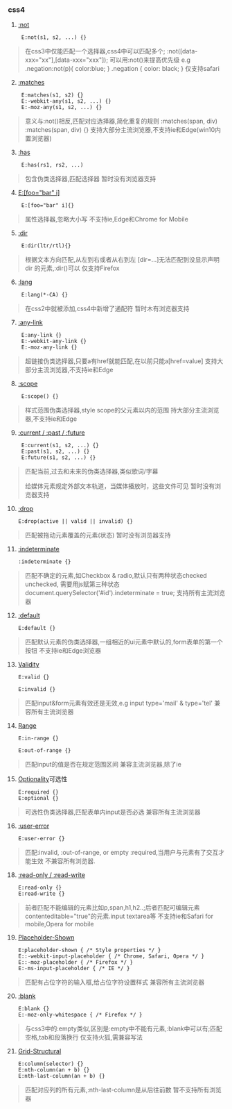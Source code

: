 ### css4 

1. [:not](http://css4-selectors.com/selector/css4/negation-pseudo-class/) 

        E:not(s1, s2, ...) {}

> 在css3中仅能匹配一个选择器,css4中可以匹配多个;
> :not([data-xxx="xx"],[data-xxx="xxx"]);
> 可以用:not()来提高优先级 e.g .negation:not(p){ color:blue; }  .negation { color: black; }
> 仅支持safari

2. [:matches](http://css4-selectors.com/selector/css4/matches-any-pseudo-class/) 

        E:matches(s1, s2) {}
        E:-webkit-any(s1, s2, ...) {}
        E:-moz-any(s1, s2, ...) {} 

> 意义与:not()相反,匹配对应选择器,简化重复的规则
> :matches(span, div) :matches(span, div) {}
> 支持大部分主流浏览器,不支持ie和Edge(win10内置浏览器)

3. [:has](http://css4-selectors.com/selector/css4/relational-pseudo-class/) 

        E:has(rs1, rs2, ...) 

> 包含伪类选择器,匹配选择器
> 暂时没有浏览器支持

4. [E:[foo="bar" i]](http://css4-selectors.com/selector/css4/attribute-case-sensitivity/)

        E:[foo="bar" i]{}

> 属性选择器,忽略大小写
> 不支持ie,Edge和Chrome for Mobile

5. [:dir](http://css4-selectors.com/selector/css4/dir-pseudo-class/)

        E:dir(ltr/rtl){}

> 根据文本方向匹配,从左到右或者从右到左 
> [dir=...]无法匹配到没显示声明 dir 的元素,:dir()可以
> 仅支持Firefox

6. [:lang](http://css4-selectors.com/selector/css4/lang-pseudo-class/)

        E:lang(*-CA) {}

> 在css2中就被添加,css4中新增了通配符
> 暂时木有浏览器支持 

7. [:any-link](http://css4-selectors.com/selector/css4/hyperlink-pseudo-class/)

        E:any-link {}
        E:-webkit-any-link {}
        E:-moz-any-link {}

> 超链接伪类选择器,只要a有href就能匹配,在以前只能a[href=value]
> 支持大部分主流浏览器,不支持ie和Edge 

8. [:scope](http://css4-selectors.com/selector/css4/scope-pseudo-class/) 

        E:scope() {} 

> 样式范围伪类选择器,style scope的父元素以内的范围
> 持大部分主流浏览器,不支持ie和Edge 

9. [:current / :past / :future](http://css4-selectors.com/selector/css4/time-dimensional-pseudo-class/) 

        E:current(s1, s2, ...) {}
        E:past(s1, s2, ...) {}
        E:future(s1, s2, ...) {}

> 匹配当前,过去和未来的伪类选择器,类似歌词/字幕
> <track> 给媒体元素规定外部文本轨道，当媒体播放时，这些文件可见 
> 暂时没有浏览器支持 

10. [:drop](http://css4-selectors.com/selector/css4/drop-pseudo-class/)

        E:drop(active || valid || invalid) {}

> 匹配被拖动元素覆盖的元素(状态) 
> 暂时没有浏览器支持 

11. [:indeterminate](http://css4-selectors.com/selector/css4/indeterminate-value-pseudo-class/) 

        :indeterminate {} 

> 匹配不确定的元素,如Checkbox & radio,默认只有两种状态checked unchecked,
> 需要用js赋第三种状态document.querySelector('#id').indeterminate = true;
> 支持所有主流浏览器

12. [:default](http://css4-selectors.com/selector/css4/default-option-pseudo-class/)

        E:default {}

> 匹配默认元素的伪类选择器,一组相近的ui元素中默认的,form表单的第一个按钮
> 不支持ie和Edge浏览器 

13. [Validity](http://css4-selectors.com/selector/css4/range-pseudo-class/)

        E:valid {}

        E:invalid {}

> 匹配input&form元素有效还是无效,e.g input type='mail' & type='tel'
> 兼容所有主流浏览器

14. [Range](http://css4-selectors.com/selector/css4/validity-pseudo-class/)

        E:in-range {}

        E:out-of-range {} 

> 匹配input的值是否在规定范围区间
> 兼容主流浏览器,除了ie

15. [Optionality](http://css4-selectors.com/selector/css4/optionality-pseudo-class/)可选性

        E:required {}
        E:optional {}

> 可选性伪类选择器,匹配表单内input是否必选
> 兼容所有主流浏览器 

16. [:user-error](http://css4-selectors.com/selector/css4/range-pseudo-class/)

        E:user-error {}

> 匹配:invalid, :out-of-range, or empty :required,当用户与元素有了交互才能生效 
> 不兼容所有浏览器. 

18. [:read-only / :read-write](http://css4-selectors.com/selector/css4/mutability-pseudo-class/)

        E:read-only {}
        E:read-write {}

> 前者匹配不能编辑的元素比如p,span,h1,h2..;后者匹配可编辑元素 contenteditable="true"的元素.input textarea等
> 不支持ie和Safari for mobile,Opera for mobile 

19. [Placeholder-Shown](http://css4-selectors.com/selector/css4/placeholder-pseudo-class/)

        E:placeholder-shown { /* Style properties */ }
        E::-webkit-input-placeholder { /* Chrome, Safari, Opera */ }
        E::-moz-placeholder { /* Firefox */ }
        E:-ms-input-placeholder { /* IE */ } 

> 匹配有占位字符的输入框,给占位字符设置样式
> 兼容所有主流浏览器 

20. [:blank](http://css4-selectors.com/selector/css4/blank-pseudo-class/)

        E:blank {} 
        E:-moz-only-whitespace { /* Firefox */ }

> 与css3中的:empty类似,区别是:empty中不能有元素,:blank中可以有;匹配空格,tab和段落换行
> 仅支持火狐,需兼容写法

21. [Grid-Structural](http://css4-selectors.com/selector/css4/grid-structural-pseudo-class/)

        E:column(selector) {}
        E:nth-column(an + b) {}
        E:nth-last-column(an + b) {} 

> 匹配对应列的所有元素,:nth-last-column是从后往前数
> 暂不支持所有浏览器
